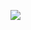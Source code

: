 <!-- I'm a toaster from the moon -->

![](https://media.discordapp.net/attachments/1025981156748972093/1041760602672087071/sex_fixed_big.gif)

